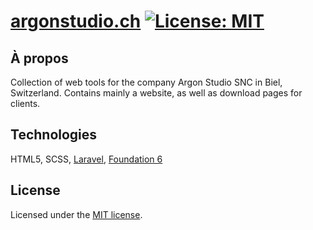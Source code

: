# [argonstudio.ch](https://argonstudio.ch/) [![License: MIT](https://img.shields.io/badge/License-MIT-yellow.svg)](https://opensource.org/licenses/MIT)

## À propos

Collection of web tools for the company Argon Studio SNC in Biel, Switzerland. Contains mainly a website, as well as download pages for clients.

## Technologies

HTML5, SCSS, [Laravel](https://laravel.com/), [Foundation 6](https://get.foundation/)

## License

Licensed under the [MIT license](https://opensource.org/licenses/MIT).
